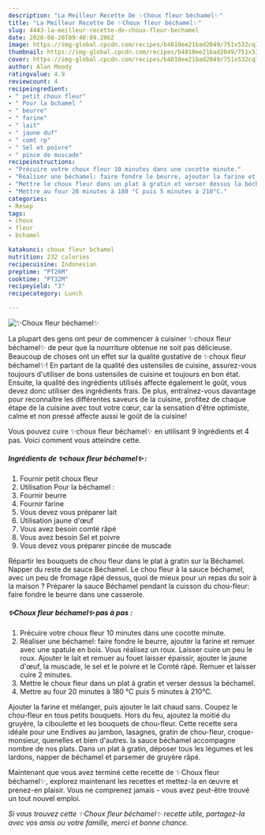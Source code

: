 ```yaml
---
description: "La Meilleur Recette De ✨Choux fleur béchamel✨"
title: "La Meilleur Recette De ✨Choux fleur béchamel✨"
slug: 4443-la-meilleur-recette-de-choux-fleur-bechamel
date: 2020-08-26T09:40:09.206Z
image: https://img-global.cpcdn.com/recipes/b4810ee21bad2049/751x532cq70/✨choux-fleur-bechamel✨-photo-principale-de-la-recette.jpg
thumbnail: https://img-global.cpcdn.com/recipes/b4810ee21bad2049/751x532cq70/✨choux-fleur-bechamel✨-photo-principale-de-la-recette.jpg
cover: https://img-global.cpcdn.com/recipes/b4810ee21bad2049/751x532cq70/✨choux-fleur-bechamel✨-photo-principale-de-la-recette.jpg
author: Alan Moody
ratingvalue: 4.9
reviewcount: 4
recipeingredient:
- " petit choux fleur"
- " Pour la bchamel "
- " beurre"
- " farine"
- " lait"
- " jaune duf"
- " comt rp"
- " Sel et poivre"
- " pince de muscade"
recipeinstructions:
- "Précuire votre choux fleur 10 minutes dans une cocotte minute."
- "Réaliser une béchamel: faire fondre le beurre, ajouter la farine et remuer avec une spatule en bois. Vous réalisez un roux. Laisser cuire un peu le roux. Ajouter le lait et remuer au fouet laisser épaissir, ajouter le jaune d&#39;œuf, la muscade, le sel et le poivre et le Comté râpé. Remuer et laisser cuire 2 minutes."
- "Mettre le choux fleur dans un plat à gratin et verser dessus la béchamel."
- "Mettre au four 20 minutes à 180 °C puis 5 minutes à 210°C."
categories:
- Resep
tags:
- choux
- fleur
- bchamel

katakunci: choux fleur bchamel 
nutrition: 232 calories
recipecuisine: Indonesian
preptime: "PT26M"
cooktime: "PT32M"
recipeyield: "3"
recipecategory: Lunch

---
```



![✨Choux fleur béchamel✨](https://img-global.cpcdn.com/recipes/b4810ee21bad2049/751x532cq70/✨choux-fleur-bechamel✨-photo-principale-de-la-recette.jpg)

La plupart des gens ont peur de commencer à cuisiner ✨choux fleur béchamel✨ de peur que la nourriture obtenue ne soit pas délicieuse. Beaucoup de choses ont un effet sur la qualité gustative de ✨choux fleur béchamel✨! En partant de la qualité des ustensiles de cuisine, assurez-vous toujours d'utiliser de bons ustensiles de cuisine et toujours en bon état. Ensuite, la qualité des ingrédients utilisés affecte également le goût, vous devez donc utiliser des ingrédients frais. De plus, entraînez-vous davantage pour reconnaître les différentes saveurs de la cuisine, profitez de chaque étape de la cuisine avec tout votre cœur, car la sensation d'être optimiste, calme et non pressé affecte aussi le goût de la cuisine!

<!--inarticleads1-->

Vous pouvez cuire ✨choux fleur béchamel✨ en utilisant 9 Ingrédients et 4 pas. Voici comment vous atteindre cette.

##### Ingrédients de ✨choux fleur béchamel✨ :

1. Fournir  petit choux fleur
1. Utilisation  Pour la béchamel :
1. Fournir  beurre
1. Fournir  farine
1. Vous devez vous préparer  lait
1. Utilisation  jaune d&#39;œuf
1. Vous avez besoin  comté râpé
1. Vous avez besoin  Sel et poivre
1. Vous devez vous préparer  pincée de muscade


Répartir les bouquets de chou fleur dans le plat à gratin sur la Béchamel. Napper du reste de sauce Béchamel. Le chou fleur à la sauce béchamel, avec un peu de fromage râpé dessus, quoi de mieux pour un repas du soir à la maison ? Préparer la sauce Béchamel pendant la cuisson du chou-fleur: faire fondre le beurre dans une casserole. 

<!--inarticleads2-->

##### ✨Choux fleur béchamel✨ pas à pas :

1. Précuire votre choux fleur 10 minutes dans une cocotte minute.
1. Réaliser une béchamel: faire fondre le beurre, ajouter la farine et remuer avec une spatule en bois. Vous réalisez un roux. Laisser cuire un peu le roux. Ajouter le lait et remuer au fouet laisser épaissir, ajouter le jaune d&#39;œuf, la muscade, le sel et le poivre et le Comté râpé. Remuer et laisser cuire 2 minutes.
1. Mettre le choux fleur dans un plat à gratin et verser dessus la béchamel.
1. Mettre au four 20 minutes à 180 °C puis 5 minutes à 210°C.


Ajouter la farine et mélanger, puis ajouter le lait chaud sans. Coupez le chou-fleur en tous petits bouquets. Hors du feu, ajoutez la moitié du gruyère, la ciboulette et les bouquets de chou-fleur. Cette recette sera idéale pour une Endives au jambon, lasagnes, gratin de chou-fleur, croque-monsieur, quenelles et bien d&#39;autres. la sauce béchamel accompagne nombre de nos plats. Dans un plat à gratin, déposer tous les légumes et les lardons, napper de béchamel et parsemer de gruyère râpé. 

<!--inarticleads1-->

<p>
Maintenant que vous avez terminé cette recette de ✨Choux fleur béchamel✨, explorez maintenant les recettes et mettez-la en œuvre et prenez-en plaisir. Vous ne comprenez jamais - vous avez peut-être trouvé un tout nouvel emploi.
</p>

<p>
<i>Si vous trouvez cette ✨Choux fleur béchamel✨ recette utile, partagez-la avec vos amis ou votre famille, merci et bonne chance.</i>
</p>
